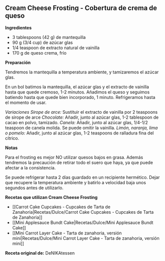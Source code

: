 ## Cream Cheese Frosting - Cobertura de crema de queso

**Ingredientes**

- 3 tablespoons (42 g) de mantequilla
- 90 g (3/4 cup) de azúcar glas
- 1/4 teaspoon de extracto natural de vainilla
- 170 g de queso crema, frío

**Preparación**

Tendremos la mantequilla a temperatura ambiente, y tamizaremos el azúcar glas.

En un bol batimos la mantequilla, el azúcar glas y el extracto de vainilla hasta que quede cremoso, 1-2 minutos. Añadimos el queso y seguimos batiendo hasta que quede bien incorporado, 1 minuto. Refrigeramos hasta el momento de usar.

*Variaciones*
*Sirope de arce:* Sustituir el extracto de vainilla por 2 teaspoons de sirope de arce
*Chocolate:* Añadir, junto al azúcar glas, 1-2 tablespoon de cacao en polvo, tamizado.
*Canela:* Añadir, junto al azúcar glas, 1/4-1/2 teaspoon de canela molida. Se puede omitir la vainilla.
*Limón, naranja, lima o pomelo:* Añadir, junto al azúcar glas, 1-2 teaspoons de ralladura fina del cítrico.

**Notas**

Para el frosting es mejor NO utilizar quesos bajos en grasa. Además tendremos la precaución de retirar todo el suero que haya, ya que puede afectar a la consistencia.

Se puede refrigerar hasta 2 días guardado en un recipiente hermético. Dejar que recupere la temperatura ambiente y batirlo a velocidad baja unos segundos antes de utilizarlo.

**Recetas que utilizan Cream Cheese Frosting**

- [[Carrot Cake Cupcakes - Cupcakes de Tarta de Zanahoria|Recetas/Dulce/Carrot Cake Cupcakes - Cupcakes de Tarta de Zanahoria]]
- [[Mini Applesauce Bundt Cake|Recetas/Dulce/Mini Applesauce Bundt Cake]]
- [[Mini Carrot Layer Cake - Tarta de zanahoria, versión mini|Recetas/Dulce/Mini Carrot Layer Cake - Tarta de zanahoria, versión mini]]

**Receta original de:** DeNIKAtessen